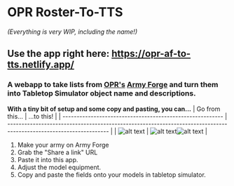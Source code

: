 # OPR Roster-To-TTS

_(Everything is very WIP, including the name!)_

## Use the app right here: https://opr-af-to-tts.netlify.app/

### A webapp to take lists from [OPR's](https://www.onepagerules.com/) [Army Forge](https://army-forge.onepagerules.com/) and turn them into Tabletop Simulator object name and descriptions.

**With a tiny bit of setup and some copy and pasting, you can...**
| Go from this... | ...to this! |
| --------------------------------------------------------- | ------------------------------------------------------------------------------------------------------------------ |
| ![alt text](https://i.imgur.com/NfK9sN4.png "Screenshot") | ![alt text](https://i.imgur.com/vMjeaJd.png "Screenshot")![alt text](https://i.imgur.com/irM4fby.png "Screenshot") |

1. Make your army on Army Forge
2. Grab the "Share a link" URL
3. Paste it into this app.
4. Adjust the model equipment.
5. Copy and paste the fields onto your models in tabletop simulator.
